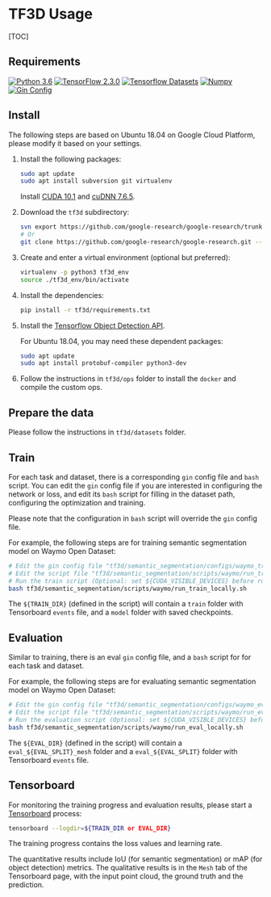 # TF3D Usage

[TOC]

## Requirements

[![Python 3.6](https://img.shields.io/badge/Python-3.6-3776AB?logo=python)](https://www.python.org/downloads/release/python-360/)
[![TensorFlow 2.3.0](https://img.shields.io/badge/TensorFlow-2.3-FF6F00?logo=tensorflow)](https://github.com/tensorflow/tensorflow/releases/tag/v2.3.0)
[![Tensorflow Datasets](https://img.shields.io/badge/TensorFlow%20Datasets-4.1.0-FF6F00?logo=tensorflow)](https://github.com/tensorflow/datasets)
[![Numpy](https://img.shields.io/badge/Numpy-1.18.5-000000?&logo=numpy)](https://numpy.org)
[![Gin Config](https://img.shields.io/badge/Gin%20Config-0.4.0-000000?&logo=random)](https://github.com/google/gin-config)

## Install

The following steps are based on Ubuntu 18.04 on Google Cloud Platform, please
modify it based on your settings.

1.  Install the following packages:

    ```bash
    sudo apt update
    sudo apt install subversion git virtualenv
    ```

    Install
    [CUDA 10.1](https://cloud.google.com/compute/docs/gpus/install-drivers-gpu)
    and [cuDNN 7.6.5](https://developer.nvidia.com/rdp/cudnn-archive).

1.  Download the `tf3d` subdirectory:

    ```bash
    svn export https://github.com/google-research/google-research/trunk/tf3d
    # Or
    git clone https://github.com/google-research/google-research.git --depth=1
    ```

1.  Create and enter a virtual environment (optional but preferred):

    ```bash
    virtualenv -p python3 tf3d_env
    source ./tf3d_env/bin/activate
    ```

1.  Install the dependencies:

    ```bash
    pip install -r tf3d/requirements.txt
    ```

1.  Install the
    <a href='https://github.com/tensorflow/models/tree/master/research/object_detection#tensorflow-2x'>Tensorflow
    Object Detection API</a>.

    For Ubuntu 18.04, you may need these dependent packages:

    ```bash
    sudo apt update
    sudo apt install protobuf-compiler python3-dev
    ```

1.  Follow the instructions in `tf3d/ops` folder to install the `docker` and
    compile the custom ops.

## Prepare the data

Please follow the instructions in `tf3d/datasets` folder.

## Train

For each task and dataset, there is a corresponding `gin` config file and `bash`
script. You can edit the `gin` config file if you are interested in configuring
the network or loss, and edit its `bash` script for filling in the dataset path,
configuring the optimization and training.

Please note that the configuration in `bash` script will override the `gin`
config file.

For example, the following steps are for training semantic segmentation model on
Waymo Open Dataset:

```bash
# Edit the gin config file "tf3d/semantic_segmentation/configs/waymo_train.gin"
# Edit the script file "tf3d/semantic_segmentation/scripts/waymo/run_train_locally.sh"
# Run the train script (Optional: set ${CUDA_VISIBLE_DEVICES} before running)
bash tf3d/semantic_segmentation/scripts/waymo/run_train_locally.sh
```

The `${TRAIN_DIR}` (defined in the script) will contain a `train` folder with
Tensorboard `events` file, and a `model` folder with saved checkpoints.

## Evaluation

Similar to training, there is an eval `gin` config file, and a `bash` script for
for each task and dataset.

For example, the following steps are for evaluating semantic segmentation model
on Waymo Open Dataset:

```bash
# Edit the gin config file "tf3d/semantic_segmentation/configs/waymo_eval.gin"
# Edit the script file "tf3d/semantic_segmentation/scripts/waymo/run_eval_locally.sh"
# Run the evaluation script (Optional: set ${CUDA_VISIBLE_DEVICES} before running)
bash tf3d/semantic_segmentation/scripts/waymo/run_eval_locally.sh
```

The `${EVAL_DIR}` (defined in the script) will contain a
`eval_${EVAL_SPLIT}_mesh` folder and a `eval_${EVAL_SPLIT}` folder with
Tensorboard `events` file.

## Tensorboard

For monitoring the training progress and evaluation results, please start a
[Tensorboard](https://www.tensorflow.org/tensorboard) process:

```bash
tensorboard --logdir=${TRAIN_DIR or EVAL_DIR}
```

The training progress contains the loss values and learning rate.

The quantitative results include IoU (for semantic segmentation) or mAP (for
object detection) metrics. The qualitative results is in the `Mesh` tab of the
Tensorboard page, with the input point cloud, the ground truth and the
prediction.
